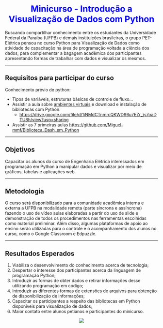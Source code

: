 <h1 Align='center'>
  <font color='blue'>
      Minicurso - Introdução a Visualização de Dados com Python
  </font>
</h1>


Buscando compartilhar conhecimento entre os estudantes da Universidade Federal da Paraíba (UFPB) e demais instituições brasileiras, o grupo PET-Elétrica pensou no curso Python para Visualização de Dados como atividade de capacitação na área de programação voltada a ciência dos dados, para complementar a bagagem acadêmica dos participantes apresentando formas de trabalhar com dados e visualizar os mesmos.

___
## Requisitos para participar do curso
Conhecimento prévio de python:
  * Tipos de variáveis, estruturas básicas de controle de fluxo…
  * Assistir a aula sobre [ambientes virtuais](https://drive.google.com/file/d/1iNMdCTnmrcQKWD96u7EZr_js7oaDTU8h/view?usp=sharing) e download e instalação de bibliotecas com Python.
    *  https://drive.google.com/file/d/1iNMdCTnmrcQKWD96u7EZr_js7oaDTU8h/view?usp=sharing
  *  Assistir as 7 primeiras aulas https://github.com/Miguel-mmf/Biblioteca_Dash_em_Python
___
## Objetivos
Capacitar os alunos do curso de Engenharia Elétrica interessados em programação em Python a manipular dados e visualizar por meio de gráficos, tabelas e aplicações web.
___
## Metodologia
O curso será disponibilizado para a comunidade acadêmica interna e externa a UFPB na modalidade remota (parte síncrona e assíncrona) fazendo o uso de vídeo aulas elaboradas a partir do uso de slide e demonstração de todos os procedimentos nas ferramentas escolhidas como material preliminar. Além disso, algumas plataformas de apoio ao ensino serão utilizadas para o controle e o acompanhamento dos alunos no curso, como o Google Classroom e Edpuzzle.
___
## Resultados Esperados
1. Viabiliza o desenvolvimento do conhecimento acerca de tecnologia;
2. Despertar o interesse dos participantes acerca da linguagem de programação Python;
3. Introduzir as formas de obter dados e retirar informações desse utilizando programação em código;
4. Introduzir as diferentes formas de extensões de arquivos para obtenção de disponibilização de informações;
5. Capacitar os participantes a respeito das bibliotecas em Python disponíveis para visualização de dados;
6. Maior contato entre alunos petianos e participantes do minicurso.


<p align="center">
  <img src="![tema_google](https://user-images.githubusercontent.com/77749126/142334440-4dd819e8-b920-4439-8865-9f303f1d333b.PNG)" />
</p>


